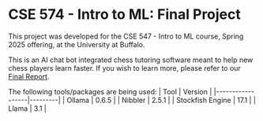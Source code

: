 # CSE 574 - Intro to ML: Final Project

This project was developed for the CSE 547 - Intro to ML course, Spring 2025 offering, at the University at Buffalo.

This is an AI chat bot integrated chess tutoring software meant to help new chess players learn faster. If you wish to learn more, please refer to our [Final Report](/Final_Report.pdf).

The following tools/packages are being used:
| Tool             | Version |
|------------------|---------|
| Ollama           | 0.6.5   |
| Nibbler          | 2.5.1   |
| Stockfish Engine | 17.1    |
| Llama            | 3.1     |
